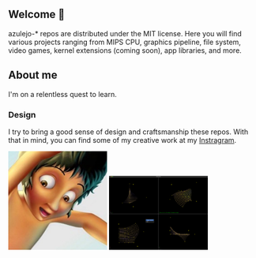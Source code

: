 ## Welcome 👋

azulejo-* repos are distributed under the MIT license. Here you will find various projects ranging from MIPS CPU, graphics pipeline, file system, video games, kernel extensions (coming soon), app libraries, and more.

## About me

I'm on a relentless quest to learn.

### Design
I try to bring a good sense of design and craftsmanship these repos. With that in mind, you can find some of my creative work at my [Instragram](https://www.instagram.com/miklumba/).

<div display="flex">
  <img src="./art.png" alt="art.png" width="200">
  <img src="https://github.com/miclomba/azulejo-gl-3dmodeler/blob/master/GL3DModeler.png" alt="GL3DModeler.png" width="200">
</div>




<!--
**miclomba/miclomba** is a ✨ _special_ ✨ repository because its `README.md` (this file) appears on your GitHub profile.

Here are some ideas to get you started:

- 🔭 I’m currently working on ...
- 🌱 I’m currently learning ...
- 👯 I’m looking to collaborate on ...
- 🤔 I’m looking for help with ...
- 💬 Ask me about ...
- 📫 How to reach me: ...
- 😄 Pronouns: ...
- ⚡ Fun fact: ...
-->
